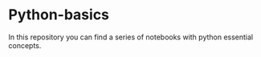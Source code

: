 # Python-basics
In this repository you can find a series of notebooks with python essential concepts.
